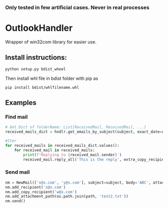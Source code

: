 ### Only tested in few artificial cases. Never in real processes

# OutlookHandler

Wrapper of win32com library for easier use.

## Install instructions:
`python setup.py bdist_wheel`

Then install whl file in bdist folder with pip as

`pip install bdist/whlfilename.whl`

## Examples

### Find mail
```python
# Get Dict of folderName: List[ReceivedMail, ReceivedMail, ...]
received_mails_dict = hndlr.get_emails_by_subject(subject, exact_date=date.today(), search_in_inbox=True)

#Iter
for received_mails in received_mails_dict.values():
    for received_mail in received_mails:
        print(f'Replying to {received_mail.sender}')
        received_mail.reply_all('This is the reply', extra_copy_recipients=['x@x.com'], attachment_paths=[os.path.join(path, 'test.txt')])
```
### Send mail
```python
nm = NewMail(['x@x.com', 'y@x.com'], subject=subject, body='ABC', attachment_path=os.path.join(path, 'test1.txt'))
nm.add_recipient('z@x.com')
nm.add_copy_recipient('w@x.com')
nm.add_attachment_path(os.path.join(path, 'test2.txt'))
nm.send()
```
